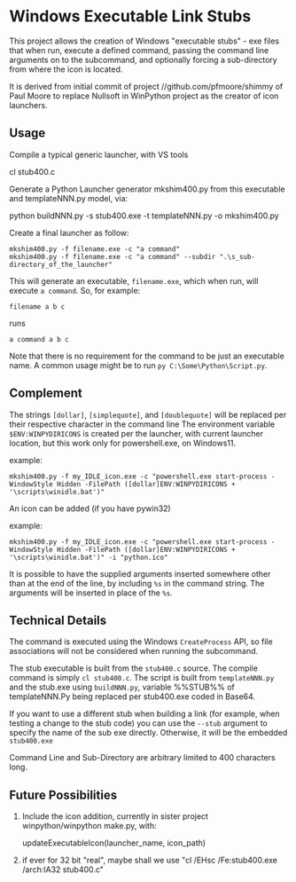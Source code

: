 Windows Executable Link Stubs
=============================

This project allows the creation of Windows "executable stubs" - exe files
that when run, execute a defined command, passing the command line arguments
on to the subcommand, and optionally forcing a sub-directory from where the icon is located.

It is derived from initial commit of project //github.com/pfmoore/shimmy of Paul Moore
to replace Nullsoft in WinPython project as the creator of icon launchers.


Usage
-----

Compile a typical generic launcher, with VS tools

   cl stub400.c
  
Generate a Python Launcher generator mkshim400.py from this executable and templateNNN.py model, via:

   python buildNNN.py -s stub400.exe -t templateNNN.py -o mkshim400.py

Create a final launcher as follow:

    mkshim400.py -f filename.exe -c "a command"
    mkshim400.py -f filename.exe -c "a command" --subdir ".\s_sub-directory_of_the_launcher"


This will generate an executable, `filename.exe`, which when run, will execute
`a command`. So, for example:

    filename a b c

runs

    a command a b c

Note that there is no requirement for the command to be just an executable
name. A common usage might be to run `py C:\Some\Python\Script.py`.


Complement
----------
The strings `[dollar]`, `[simplequote]`, and `[doublequote]` will be replaced per their respective character in the command line
The environment variable `$ENV:WINPYDIRICONS` is created per the launcher, with current launcher location, but this work only for powershell.exe, on Windows11.

example:

    mkshim400.py -f my_IDLE_icon.exe -c "powershell.exe start-process -WindowStyle Hidden -FilePath ([dollar]ENV:WINPYDIRICONS + '\scripts\winidle.bat')"

An icon can be added (if you have pywin32)

example:

    mkshim400.py -f my_IDLE_icon.exe -c "powershell.exe start-process -WindowStyle Hidden -FilePath ([dollar]ENV:WINPYDIRICONS + '\scripts\winidle.bat')" -i "python.ico"

It is possible to have the supplied arguments inserted somewhere other than
at the end of the line, by including `%s` in the command string. The arguments
will be inserted in place of the `%s`.

Technical Details
-----------------

The command is executed using the Windows `CreateProcess` API, so file
associations will not be considered when running the subcommand.

The stub executable is built from the `stub400.c` source. The compile command is
simply `cl stub400.c`. The script is built from `templateNNN.py` and the
stub.exe using `buildNNN.py`, variable %%STUB%% of templateNNN.Py being replaced per stub400.exe coded in Base64.

If you want to use a different stub when building a link (for example, when
testing a change to the stub code) you can use the `--stub` argument to
specify the name of the sub exe directly. Otherwise, it will be the embedded
`stub400.exe`

Command Line and Sub-Directory are arbitrary limited to 400 characters long.

Future Possibilities
--------------------

1. Include the icon addition, currently in sister project winpython/winpython make.py, with:

   updateExecutableIcon(launcher_name, icon_path)

2.  if ever for 32 bit "real", maybe shall we use "cl /EHsc /Fe:stub400.exe /arch:IA32 stub400.c"
